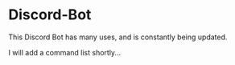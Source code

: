 # Discord-Bot
This Discord Bot has many uses, and is constantly being updated.

I will add a command list shortly...
